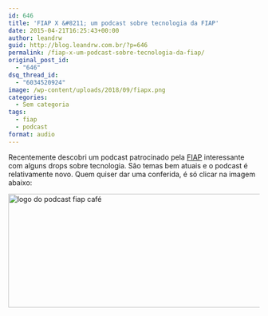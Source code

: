 ```yaml
---
id: 646
title: 'FIAP X &#8211; um podcast sobre tecnologia da FIAP'
date: 2015-04-21T16:25:43+00:00
author: leandrw
guid: http://blog.leandrw.com.br/?p=646
permalink: /fiap-x-um-podcast-sobre-tecnologia-da-fiap/
original_post_id:
  - "646"
dsq_thread_id:
  - "6034520924"
image: /wp-content/uploads/2018/09/fiapx.png
categories:
  - Sem categoria
tags:
  - fiap
  - podcast
format: audio
---
```

Recentemente descobri um podcast patrocinado pela <a href="http://www.fiap.com.br/conheca-a-fiap/quem-somos/" target="_blank" rel="noopener">FIAP</a> interessante com alguns drops sobre tecnologia. São temas bem atuais e o podcast é relativamente novo. Quem quiser dar uma conferida, é só clicar na imagem abaixo:

<img class="alignnone size-full wp-image-1011" src="https://leandrw.com.br/wp-content/uploads/2018/09/fiapx.png" alt="logo do podcast fiap café" width="700" height="228" />

